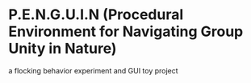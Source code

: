 # **P.E.N.G.U.I.N** (Procedural Environment for Navigating Group Unity in Nature)
a flocking behavior experiment and GUI toy project 
